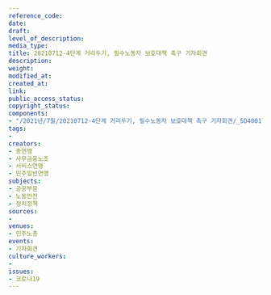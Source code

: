 ```yaml
---
reference_code: 
date: 
draft: 
level_of_description: 
media_type: 
title: 20210712-4단계 거리두기, 필수노동자 보호대책 촉구 기자회견
description: 
weight: 
modified_at: 
created_at: 
link: 
public_access_status: 
copyright_status: 
components:
- "/2021년/7월/20210712-4단계 거리두기, 필수노동자 보호대책 촉구 기자회견/_5D40017.jpg"
tags:
- 
creators:
- 총연맹
- 사무금융노조
- 서비스연맹
- 민주일반연맹
subjects:
- 공공부문
- 노동안전
- 정치정책
sources:
- 
venues:
- 민주노총
events:
- 기자회견
culture_workers:
- 
issues:
- 코로나19
---
```

